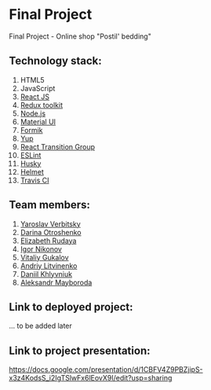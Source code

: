 # Final Project

Final Project - Online shop "Postil' bedding"

## Technology stack:
1. HTML5
2. JavaScript
3. [React JS](https://uk.reactjs.org/)
4. [Redux toolkit](https://redux-toolkit.js.org/)
5. [Node.js](https://nodejs.org/uk/)
6. [Material UI](https://mui.com/getting-started/installation/)
7. [Formik](https://formik.org/docs/overview)
8. [Yup](https://www.npmjs.com/package/yup)
9. [React Transition Group](https://reactcommunity.org/react-transition-group/)
10. [ESLint](https://eslint.org/)
11. [Husky](https://www.npmjs.com/package/husky)
12. [Helmet](https://www.npmjs.com/package/react-helmet)
13. [Travis CI](https://www.travis-ci.com/)


## Team members:
1. [Yaroslav Verbitsky](https://github.com/nikolasdelunko)
2. [Darina Otroshenko](https://github.com/OtroshenkoDarina)
3. [Elizabeth Rudaya](https://github.com/lizarudayaa)
4. [Igor Nikonov](https://github.com/IggyDev34)
5. [Vitaliy Gukalov](https://github.com/Vitaliy-1809)
6. [Andriy Litvinenko](https://github.com/Shootka)
7. [Daniil Khlyvniuk](https://github.com/Daniil-Khlyvniuk)
8. [Aleksandr Mayboroda](https://github.com/AlexMaybee)


## Link to deployed project:
... to be added later


## Link to project presentation:
https://docs.google.com/presentation/d/1CBFV4Z9PBZjipS-x3z4KodsS_i2IgTSlwFx6lEovX9I/edit?usp=sharing